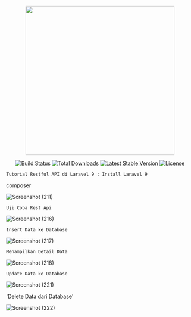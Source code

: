 <p align="center"><a href="https://laravel.com" target="_blank"><img src="https://raw.githubusercontent.com/laravel/art/master/logo-lockup/5%20SVG/2%20CMYK/1%20Full%20Color/laravel-logolockup-cmyk-red.svg" width="400"></a></p>

<p align="center">
<a href="https://travis-ci.org/laravel/framework"><img src="https://travis-ci.org/laravel/framework.svg" alt="Build Status"></a>
<a href="https://packagist.org/packages/laravel/framework"><img src="https://img.shields.io/packagist/dt/laravel/framework" alt="Total Downloads"></a>
<a href="https://packagist.org/packages/laravel/framework"><img src="https://img.shields.io/packagist/v/laravel/framework" alt="Latest Stable Version"></a>
<a href="https://packagist.org/packages/laravel/framework"><img src="https://img.shields.io/packagist/l/laravel/framework" alt="License"></a>
</p>

`Tutorial Restful API di Laravel 9 : Install Laravel 9`

composer

![Screenshot (211)](https://github.com/diasrachma/PBF/assets/112748414/dff1cc14-a98e-4c54-a786-14eabc8a9822)

`Uji Coba Rest Api`

![Screenshot (216)](https://github.com/diasrachma/PBF/assets/112748414/e87f2844-c8db-4f15-8bc9-62c9f0910219)

`Insert Data ke Database`

![Screenshot (217)](https://github.com/diasrachma/PBF/assets/112748414/5e84ff11-ef49-4a97-9dc9-7eaa3267e334)

`Menampilkan Detail Data`

![Screenshot (218)](https://github.com/diasrachma/PBF/assets/112748414/86e635ca-7847-4412-9157-27100f24a5c8)

`Update Data ke Database`

![Screenshot (221)](https://github.com/diasrachma/PBF/assets/112748414/cda5a23d-a478-41b2-b05f-254cadf6c83c)

'Delete Data dari Database'

![Screenshot (222)](https://github.com/diasrachma/PBF/assets/112748414/a399d389-af38-45c3-8fce-20265efaeb83)





